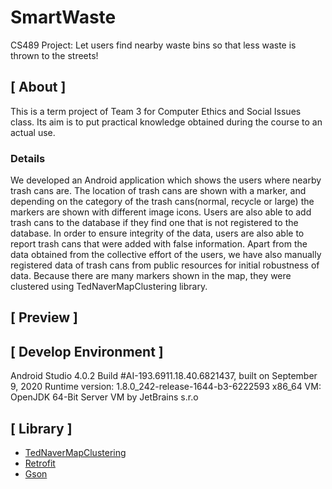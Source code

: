 # SmartWaste
CS489 Project: Let users find nearby waste bins so that less waste is thrown to the streets!

## [ About ]
This is a term project of Team 3 for Computer Ethics and Social Issues class. Its aim is to put practical knowledge obtained during the course to an actual use.
### Details
We developed an Android application which shows the users where nearby trash cans are. The location of trash cans are shown with a marker, and depending on the category of the trash cans(normal, recycle or large) the markers are shown with different image icons. Users are also able to add trash cans to the database if they find one that is not registered to the database. In order to ensure integrity of the data, users are also able to report trash cans that were added with false information. Apart from the data obtained from the collective effort of the users, we have also manually registered data of trash cans from public resources for initial robustness of data. Because there are many markers shown in the map, they were clustered using TedNaverMapClustering library.

## [ Preview ]


## [ Develop Environment ]
Android Studio 4.0.2
Build #AI-193.6911.18.40.6821437, built on September 9, 2020
Runtime version: 1.8.0_242-release-1644-b3-6222593 x86_64
VM: OpenJDK 64-Bit Server VM by JetBrains s.r.o


## [ Library ]
- [TedNaverMapClustering](https://github.com/ParkSangGwon/TedNaverMapClustering)
- [Retrofit](https://github.com/square/retrofit)
- [Gson](https://github.com/google/gson)
